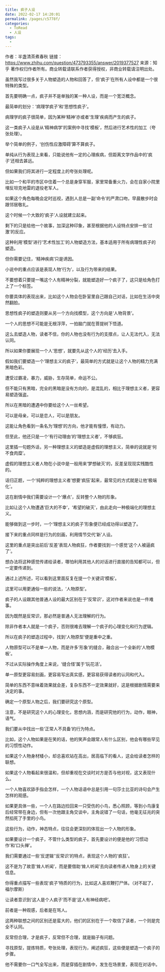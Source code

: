```yaml
---
title: 疯子人设
date: 2022-02-17 14:20:01
permalink: /pages/c5778f/
categories:
  - ToRead
  - 人设
tags:
  - 
---
```

作者：半盏清茶煮春秋
链接：https://www.zhihu.com/question/473793355/answer/2019377527
来源：知乎
著作权归作者所有。商业转载请联系作者获得授权，非商业转载请注明出处。



虽然我写过很多关于人物塑造的人物和回答了，但‘疯子’在所有人设中都是一个很特殊的类型。

首先要明确一点，疯子并不是单独的某一种人设，而是一个宽泛概念。

最简单的划分：‘病理学疯子’和‘思想性疯子’。

病理学的疯子很简单，因为某种‘精神’亦或者‘生理’疾病而产生的疯子。

这一类疯子人设是从‘精神病学’的案例中寻找‘模板’，然后进行艺术性的加工（夸张处理）。

举个简单的例子，‘创伤性应激障碍’算不算疯子。

单纯从行为表现上来看，只能说他有一定的心理疾病，但距离文学作品中的‘疯子’还相去甚远。

但如果我们将其进行一定程度上的夸张处理呢。

比如一个和平的市区中住着一个总是身穿军服，家里常备重火力，会在自家小院里埋反坦克地雷的退役老军人。

如果这个角色每晚会定时巡视，遇到人总是一副‘命令’的严肃口吻，早晨散步时会跟邻居敬礼。

这个时候一个大致的‘疯子’人设就建立起来。

剩下的只是给他一个故事，加深这种印象，甚至根据他的人设特点安排一些‘过激’的反应。

这种利用‘模型’进行‘艺术性加工’的人物塑造方法，基本适用于所有病理性疯子的塑造。

但你需要记住，‘精神疾病’只是诱因。

小说中的重点应该是表现人物‘行为’，以及行为带来的结果。

不要想着只要提一嘴这个人有精神分裂，就能塑造好一个疯子了，这只是给角色打上了一个标签。

你要具体的表现出来，比如这个人物会在卧室里自己跟自己对话，比如在生活中突然翻脸。



思想性疯子的塑造则要从另一个方向找模型，这个方向是‘人物背景’。

一个人的思想不可能是无根浮萍，一拍脑门就在菩提树下悟道。

这么去塑造人物，读者不信，你的人物也没有行为的支撑点，让人无法代入，无法认同。

所以如果你要展现一个人‘思想’，就要先从这个人的‘经历’去入手。

假如我们要塑造一个‘理想主义的疯子’，最简单的方式就是让这个人物的精力充满黑暗色彩。

遭受过霸凌，暴力，威胁，生存简单，命运不公。

但不能只有黑暗，完全的黑暗是没有方向的，是混乱的，相比于理想主义者，更容易塑造强盗。

所以在黑暗的遭遇中你要给这个人一丝希望。

可以是母亲，可以是恋人，可以是朋友。

这能让角色看到一条名为‘理想’的方向，他才能有憧憬，有动力。

但至此，他还只是一个‘有行动理由’的‘理想主义者’，不够疯狂。

这里插一句题外话，另一种理想主义的塑造是虚假的理想主义，简单的说就是‘何不食肉糜’。

虚假的理想主义者人物在小说中是一般用来‘梦想破灭’的，反差呈现现实残酷性的。

话归正题，一个‘纯粹的理想主义者’想要‘疯狂’起来，最常见的方式就是让他‘极端化’。

这在剧情中我们需要设计一个‘爆点’，反转整个人物的形象。

比如让这个人物遭遇‘巨大的不幸’，‘希望的破灭’，由此走向一种极端化的理想主义。

能够做到这一步时，一个‘理想主义的疯子’形象便已经成功得以塑造了。

接下来的重点同样是行为的刻画，利用情节交代‘新’人设。

这里的重点是突出前后‘反差’表现人物疯狂，作者要找到一个感觉‘这个人被逼疯了’。

想办法将这种感觉传递给读者，哪怕利用其他人的对话进行直接的告知都可以，但一定要传递到。



通过上述所述，可以看到这里面反复在提一个关键词‘模板’。

这里可以用更通俗一些的说法，‘人物原型’。

疯子的人设跟其他普通人设的最大区别在于‘反常识’，这对作者来说也是一件难事。

因为既然是反常识，那必然是普通人无法理解的行为。

除非作者本人就是一个疯子，否则很难去理解一个疯子的心理变化和行为逻辑。

所以在疯子的塑造过程中，找到‘人物原型’便是重中之重。

人物原型可以不是单一人物，而是许多‘形象’的缝合，融合出一个全新的‘人物模板’。

不过从实际操作角度上来说，‘缝合怪’属于‘玩花活’。

单一原型更容易刻画，更容易写出真实感，更容易获得读者的认同和代入。

简单的东西不意味着效果就会差，复杂东西不一定效果就好，这是根据剧情需要来决定的事。



确定一个原型人物之后，我们要研究这个原型。

注意，不是研究这个人的心理变化，思想内涵，而是研究他的行为，动作，眼神，语气。

我们要从中找出一些‘正常人不具备’的行为特点。

比如，这个人物如果是在笑的话，他的笑声会跟常人有什么区别，他会有哪些罕见的习惯性动作。

如果这个人物身材矮小，却总喜欢站在高出，居高临下的看人，这会给读者怎样的联想。

如果这个人物看起来很温和，但却重视在交谈时对方是否与他对视，这又表现什么。

一个人物喜欢舔手指会怎样，一个人物话语中总是引用一句莎士比亚的诗句会产生怎样的观感。



如果更具体一些，一个人在路边捡回来一只受伤的小鸟，悉心照顾，等到小鸟康复后经常带在身边，但有一次他跟主角交谈中，主角说错了一句话，他毫无征兆的突然掐死了手里的小鸟。

这些行为，动作，神态特点，往往会更深刻的体现出一个人物的形象。



如果要设计一个疯子，不管什么类型的疯子，首先要设计的便是他的‘习惯动作’和‘口头禅’。

我们需要通过一些‘反逻辑’‘反常识’的特点，表现这个人物的‘疯狂’。

这不是为了故意‘耸人听闻’，而是要借助‘耸人听闻’去向读者传递人物身上的关键信息。



你得重点描写一些表现‘疯子’特质的行为，比如这人喜欢鞭打尸体。（对不起了，福尔摩斯）

让读者意识到‘这人是个人疯子’而不是‘这人有神经病吧’。

前者是一种观感，后者是在骂人。

这两种联想之间的区别还是蛮大的，他们的区别在于一个取信了读者，一个则是完全不认同。

反常但合理，才是疯子，反常但不合理，就是脑子有问题。



寻找原型，提炼特质，夸张处理，表现行为，阐述疯狂，这些便是塑造一个疯子的步骤。

他不需要你一口气全写出来，而是穿插在剧情中，发生在场景里，表现在对话中。